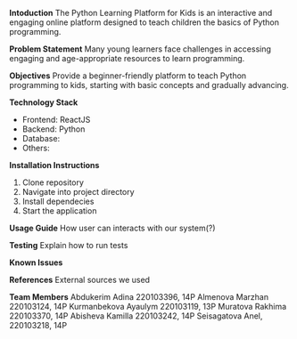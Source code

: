 **Intoduction**
The Python Learning Platform for Kids is an interactive and engaging online platform designed to teach children the basics of Python programming.

**Problem Statement**
Many young learners face challenges in accessing engaging and age-appropriate resources to learn programming. 

**Objectives**
Provide a beginner-friendly platform to teach Python programming to kids, starting with basic concepts and gradually advancing.

**Technology Stack**
* Frontend: ReactJS
* Backend: Python
* Database:
* Others:

**Installation Instructions**
1. Clone repository
2. Navigate into project directory
3. Install dependecies
4. Start the application

**Usage Guide**
How user can interacts with our system(?)

**Testing**
Explain how to run tests

**Known Issues**

**References**
External sources we used

**Team Members**
Abdukerim Adina 220103396, 14P
Almenova Marzhan 220103124, 14P
Kurmanbekova Ayaulym 220103119, 13Р
Muratova Rakhima 220103370, 14Р
Abisheva Kamilla 220103242, 14P
Seisagatova Anel, 220103218, 14P
